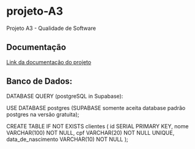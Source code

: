 # projeto-A3

Projeto A3 - Qualidade de Software

## Documentação

[Link da documentação do projeto](https://github.com/facs-qualidade-software/docs)

## Banco de Dados:

DATABASE QUERY (postgreSQL in Supabase):

USE DATABASE postgres (SUPABASE somente aceita database padrão postgres na versão gratuita);

CREATE TABLE IF NOT EXISTS clientes (
id SERIAL PRIMARY KEY,
nome VARCHAR(100) NOT NULL,
cpf VARCHAR(20) NOT NULL UNIQUE,
data_de_nascimento VARCHAR(10) NOT NULL
);
